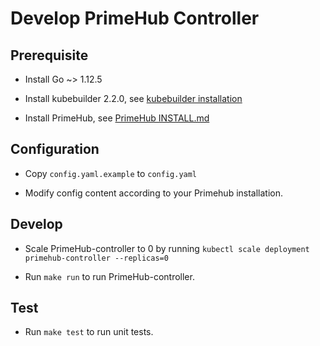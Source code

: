 # Develop PrimeHub Controller

## Prerequisite

- Install Go ~> 1.12.5

- Install kubebuilder 2.2.0, see [kubebuilder installation](https://book.kubebuilder.io/quick-start.html#installation)

- Install PrimeHub, see [PrimeHub INSTALL.md](https://github.com/InfuseAI/primehub/blob/master/INSTALL.md)

## Configuration

- Copy `config.yaml.example` to `config.yaml`

- Modify config content according to your Primehub installation.

## Develop

- Scale PrimeHub-controller to 0 by running `kubectl scale deployment primehub-controller --replicas=0 `

- Run `make run` to run PrimeHub-controller.

## Test

- Run `make test` to run unit tests.
